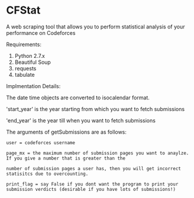 # CFStat
A web scraping tool that allows you to perform statistical analysis of your performance on Codeforces

Requirements:
1. Python 2.7.x
2. Beautiful Soup
3. requests
4. tabulate

Implmentation Details:

  The date time objects are converted to isocalendar format.
  
  'start_year' is the year starting from which you want to fetch submissions
  
  'end_year' is the year till when you want to fetch submissions
  
  The arguments of getSubmissions are as follows:
  
    user = codeforces username
    
    page_mx = the maximum number of submission pages you want to anaylze. If you give a number that is greater than the
    
    number of submission pages a user has, then you will get incorrect statisitcs due to overcounting.
    
    print_flag = say False if you dont want the program to print your submission verdicts (desirable if you have lots of submissions!)
    
